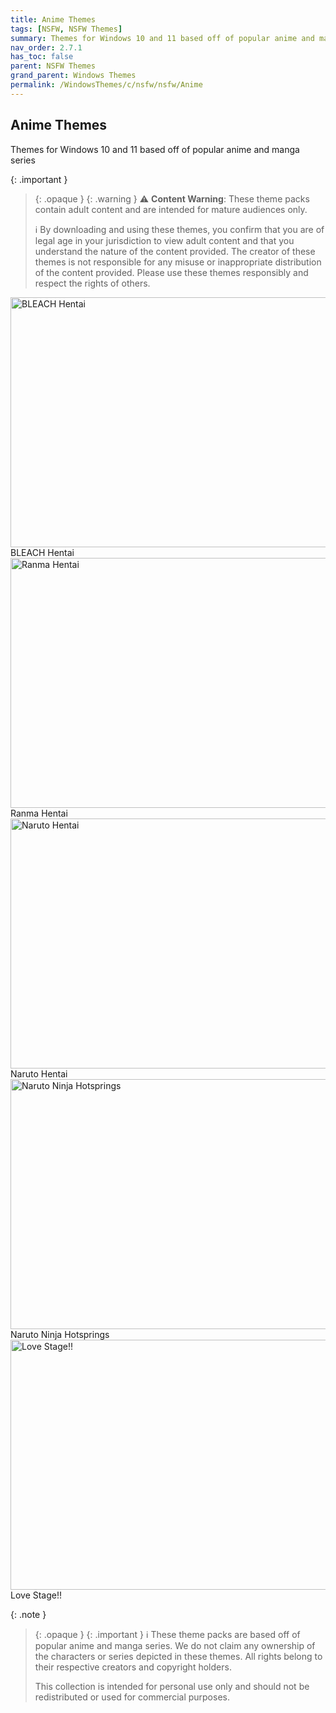 ```yaml
---
title: Anime Themes
tags: [NSFW, NSFW Themes]
summary: Themes for Windows 10 and 11 based off of popular anime and manga series
nav_order: 2.7.1
has_toc: false
parent: NSFW Themes
grand_parent: Windows Themes
permalink: /WindowsThemes/c/nsfw/nsfw/Anime
---
```


## Anime Themes
Themes for Windows 10 and 11 based off of popular anime and manga series

{: .important }
> {: .opaque }
> {: .warning }
> ⚠️ **Content Warning**: These theme packs contain adult content and are intended for mature audiences only.
> 
> ℹ️ By downloading and using these themes, you confirm that you are of legal age in your jurisdiction to view adult content and that you understand the nature of the content provided. The creator of these themes is not responsible for any misuse or inappropriate distribution of the content provided. Please use these themes responsibly and respect the rights of others.

<div class="gallery text-delta">
<div class="gallery-item">
<a target="_blank" href="/WindowsThemes/c/nsfw/Anime/BLEACHHentai">
<img src="https://gitlab.com/the-back-room/deskthemepacks/nsfw/bleach-hentai/-/raw/main/Extras/Preview.bmp" alt="BLEACH Hentai" width="600" height="400">
</a>
<div class="desc">BLEACH Hentai</div>
</div>
<div class="gallery-item">
<a target="_blank" href="/WindowsThemes/c/nsfw/Anime/RanmaHentai">
<img src="https://gitlab.com/the-back-room/deskthemepacks/nsfw/ranma-hentai/-/raw/main/Extras/Preview.bmp" alt="Ranma Hentai" width="600" height="400">
</a>
<div class="desc">Ranma Hentai</div>
</div>
<div class="gallery-item">
<a target="_blank" href="/WindowsThemes/c/nsfw/Anime/NarutoHentai">
<img src="https://gitlab.com/the-back-room/deskthemepacks/nsfw/naruto-hentai/-/raw/main/Extras/Preview.bmp" alt="Naruto Hentai" width="600" height="400">
</a>
<div class="desc">Naruto Hentai</div>
</div>
<div class="gallery-item">
<a target="_blank" href="/WindowsThemes/c/nsfw/Anime/NarutoNinjaHotsprings">
<img src="https://gitlab.com/the-back-room/deskthemepacks/nsfw/naruto-ninja-hotsprings/-/raw/main/Extras/Preview.bmp" alt="Naruto Ninja Hotsprings" width="600" height="400">
</a>
<div class="desc">Naruto Ninja Hotsprings</div>
</div>
<div class="gallery-item">
<a target="_blank" href="/WindowsThemes/c/nsfw/Anime/LoveStage">
<img src="https://gitlab.com/the-back-room/deskthemepacks/nsfw/love-stage/-/raw/main/Extras/Preview.bmp" alt="Love Stage!!" width="600" height="400">
</a>
<div class="desc">Love Stage!!</div>
</div>
</div>

{: .note }
> {: .opaque }
> {: .important }
> ℹ️ These theme packs are based off of popular anime and manga series. We do not claim any ownership of the characters or series depicted in these themes. All rights belong to their respective creators and copyright holders.
> 
> This collection is intended for personal use only and should not be redistributed or used for commercial purposes.
